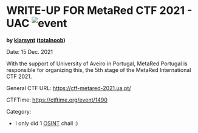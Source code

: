 # WRITE-UP FOR MetaRed CTF 2021 - UAC ![event](https://img.shields.io/badge/-event-blue?style=flat)

**by [klarsynt](https://ctftime.org/user/124952) ([totalnoob](https://ctftime.org/team/7942))**

Date: 15 Dec. 2021

With the support of University of Aveiro in Portugal, MetaRed Portugal is responsible for organizing this, the 5th stage of the MetaRed International CTF 2021.

General CTF URL: https://ctf-metared-2021.ua.pt/

CTFTime: https://ctftime.org/event/1490

Category:

- I only did 1 [OSINT](https://github.com/ftiannisa/write-up/tree/main/MetaRed%202021%20-%205th%20Stage/Follow%20the%20teacher) chall :)
